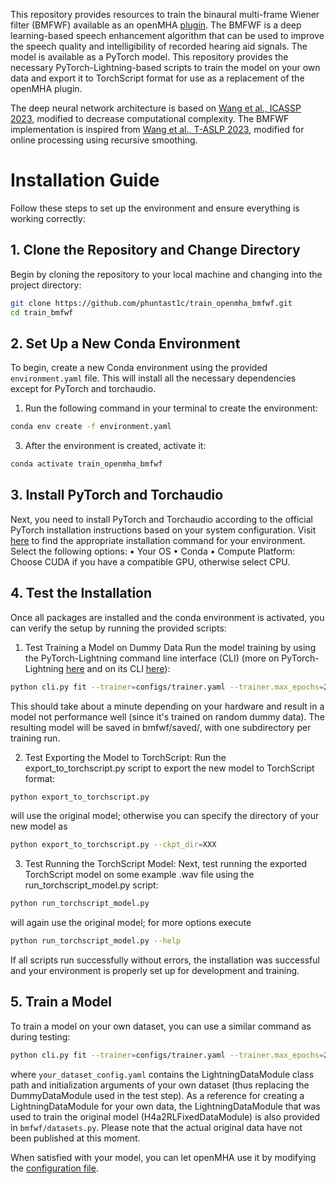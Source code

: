 This repository provides resources to train the binaural multi-frame Wiener filter (BMFWF) available as an openMHA [plugin](https://github.com/HoerTech-gGmbH/openMHA/tree/b8c8bf613863ed1f866cb1a1c77091770c97fbf1/examples/34-DNN-based-speech-enhancement).
The BMFWF is a deep learning-based speech enhancement algorithm that can be used to improve the speech quality and intelligibility of recorded hearing aid signals.
The model is available as a PyTorch model.
This repository provides the necessary PyTorch-Lightning-based scripts to train the model on your own data and export it to TorchScript format for use as a replacement of the openMHA plugin.

The deep neural network architecture is based on [Wang et al., ICASSP 2023](https://ieeexplore.ieee.org/document/10095700), modified to decrease computational complexity.
The BMFWF implementation is inspired from [Wang et al., T-ASLP 2023](https://ieeexplore.ieee.org/document/10214650), modified for online processing using recursive smoothing.

# Installation Guide
Follow these steps to set up the environment and ensure everything is working correctly:

## 1. Clone the Repository and Change Directory
Begin by cloning the repository to your local machine and changing into the project directory:
```bash
git clone https://github.com/phuntast1c/train_openmha_bmfwf.git
cd train_bmfwf
```

## 2. Set Up a New Conda Environment
To begin, create a new Conda environment using the provided `environment.yaml` file. This will install all the necessary dependencies except for PyTorch and torchaudio.

1. Run the following command in your terminal to create the environment:
```bash
conda env create -f environment.yaml
```

3.	After the environment is created, activate it:
```bash
conda activate train_openmha_bmfwf
```

## 3. Install PyTorch and Torchaudio
Next, you need to install PyTorch and Torchaudio according to the official PyTorch installation instructions based on your system configuration.
Visit [here](https://pytorch.org/get-started/previous-versions/#v201/) to find the appropriate installation command for your environment. Select the following options:
•	Your OS
•	Conda
•	Compute Platform: Choose CUDA if you have a compatible GPU, otherwise select CPU.

## 4. Test the Installation
Once all packages are installed and the conda environment is activated, you can verify the setup by running the provided  scripts:

1. Test Training a Model on Dummy Data
Run the model training by using the PyTorch-Lightning command line interface (CLI) (more on PyTorch-Lightning [here](https://lightning.ai/docs/pytorch/stable/starter/introduction.html#) and on its CLI [here](https://lightning.ai/docs/pytorch/stable/cli/lightning_cli.html#lightning-cli)):
```bash
python cli.py fit --trainer=configs/trainer.yaml --trainer.max_epochs=20 --model=configs/bmfwf.yaml --data=configs/dataset.yaml --data.num_workers=0
```
This should take about a minute depending on your hardware and result in a model not performance well (since it's trained on random dummy data).
The resulting model will be saved in bmfwf/saved/, with one subdirectory per training run.

2. Test Exporting the Model to TorchScript:
Run the export_to_torchscript.py script to export the new model to TorchScript format:
```bash
python export_to_torchscript.py
```
will use the original model; otherwise you can specify the directory of your new model as
```bash
python export_to_torchscript.py --ckpt_dir=XXX
```

3. Test Running the TorchScript Model:
Next, test running the exported TorchScript model on some example .wav file using the run_torchscript_model.py script:
```bash
python run_torchscript_model.py
```
will again use the original model; for more options execute
```bash
python run_torchscript_model.py --help
```

If all scripts run successfully without errors, the installation was successful and your environment is properly set up for development and training.

## 5. Train a Model
To train a model on your own dataset, you can use a similar command as during testing:
```bash
python cli.py fit --trainer=configs/trainer.yaml --trainer.max_epochs=20 --model=configs/bmfwf.yaml --data=configs/your_dataset_config.yaml --data.num_workers=0
```
where `your_dataset_config.yaml` contains the LightningDataModule class path and initialization arguments of your own dataset (thus replacing the DummyDataModule used in the test step).
As a reference for creating a LightningDataModule for your own data, the LightningDataModule that was used to train the original model (H4a2RLFixedDataModule) is also provided in `bmfwf/datasets.py`.
Please note that the actual original data have not been published at this moment.

When satisfied with your model, you can let openMHA use it by modifying the [configuration file](https://github.com/HoerTech-gGmbH/openMHA/blob/b8c8bf613863ed1f866cb1a1c77091770c97fbf1/examples/34-DNN-based-speech-enhancement/index.cfg#L43).